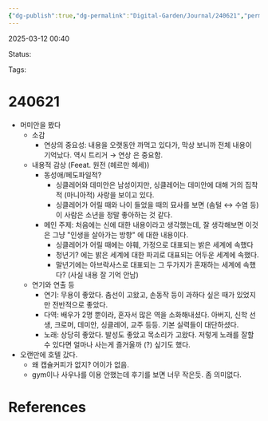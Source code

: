 ```yaml
---
{"dg-publish":true,"dg-permalink":"Digital-Garden/Journal/240621","permalink":"/Digital-Garden/Journal/240621/"}
---
```



2025-03-12 00:40

Status: 

Tags: 

# 240621
- 머미안을 봤다
	- 소감
		- 연상의 중요성: 내용을 오랫동안 까먹고 있다가, 막상 보니까 전체 내용이 기억났다. 역시 트리거 → 연상 은 중요함.
	- 내용적 감상 (Feeat. 원전 (헤르만 헤세))
		- 동성애/페도파일적?
			- 싱클레어와 데미안은 남성이지만, 싱클레어는 데미안에 대해 거의 집착적 (마니아적) 사랑을 보이고 있다.
			- 싱클레어가 어릴 때와 나이 들었을 때의 묘사를 보면 (솜털 ↔ 수염 등) 이 사람은 소년을 정말 좋아하는 것 같다.
		- 메인 주제: 처음에는 신에 대한 내용이라고 생각했는데, 잘 생각해보면 이것은 그냥 "인생을 살아가는 방향" 에 대한 내용이다.
			- 싱클레어가 어릴 때에는 야훼, 가정으로 대표되는 밝은 세계에 속했다
			- 청년기? 에는 밝은 세계에 대한 파괴로 대표되는 어두운 세계에 속했다.
			- 말년기에는 아브락사스로 대표되는 그 두가지가 혼재하는 세계에 속했다? (사실 내용 잘 기억 안남)
	- 연기와 연출 등
		- 연기: 무용이 좋았다. 춤선이 고왔고, 손동작 등이 과하다 싶은 때가 있었지만 전반적으로 좋았다.
		- 다역: 배우가 2명 뿐이라, 혼자서 많은 역을 소화해내셨다. 아버지, 신학 선생, 크로머, 데미안, 싱클레어, 교주 등등. 기본 실력들이 대단하셨다.
		- 노래: 상당히 좋았다. 발성도 좋았고 목소리가 고왔다. 저렇게 노래를 잘할 수 있다면 얼마나 사는게 즐거울까 (?) 싶기도 했다.
- 오랜만에 호텔 갔다.
	- 왜 캡슐커피가 없지? 어이가 없음.
	- gym이나 사우나를 이용 안했는데 후기를 보면 너무 작은듯. 좀 의미없다.

# References
